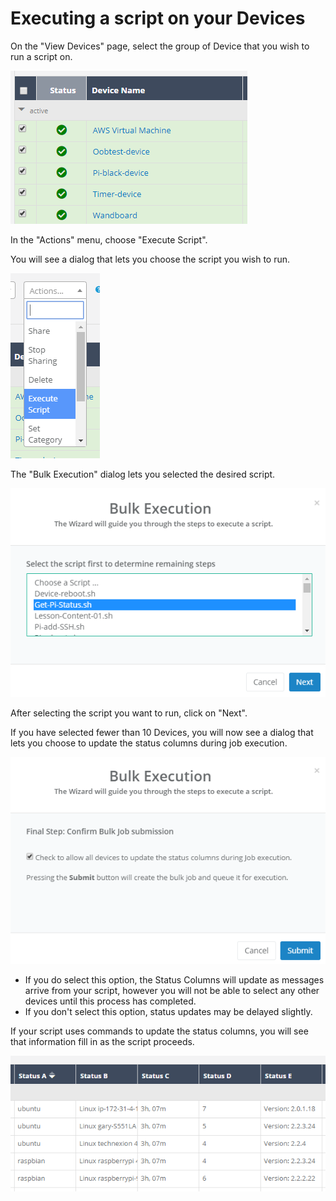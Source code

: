 # Executing a script on your Devices

On the "View Devices" page, select the group of Device that you wish to run a script on.

![](../../.gitbook/assets/image%20%287%29.png)

In the "Actions" menu, choose "Execute Script".  

You will see a dialog that lets you choose the script you wish to run.

![](../../.gitbook/assets/image%20%2860%29.png)

The "Bulk Execution" dialog lets you selected the desired script.  

![](../../.gitbook/assets/image%20%28122%29.png)

After selecting the script you want to run, click on "Next".

If you have selected fewer than 10 Devices, you will now see a dialog that lets you choose to update the status columns during job execution.  

![](../../.gitbook/assets/image%20%28111%29.png)

* If you do select this option, the Status Columns will update as messages arrive from your script, however you will not be able to select any other devices until this process has completed.
* If you don't select this option, status updates may be delayed slightly.

If your script uses commands to update the status columns, you will see that information fill in as the script proceeds.

![](../../.gitbook/assets/image%20%2879%29.png)

